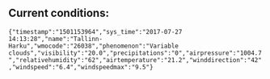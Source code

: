 ## Current conditions: 
 ``` {"timestamp":"1501153964","sys_time":"2017-07-27 14:13:28","name":"Tallinn-Harku","wmocode":"26038","phenomenon":"Variable clouds","visibility":"20.0","precipitations":"0","airpressure":"1004.7","relativehumidity":"62","airtemperature":"21.2","winddirection":"42","windspeed":"6.4","windspeedmax":"9.5"} ```
